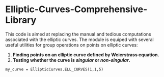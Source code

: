 # Elliptic-Curves-Comprehensive-Library
This code is aimed at replacing the manual and tedious computations associated with the elliptic curves. The module is equiped with several useful utilities for group operations on points on elliptic curves:
1. **Finding points on an elliptic curve defined by Weierstrass equation.**
2. **Testing whether the curve is *singular* or *non-singular*.**
```
my_curve = EllipticCurves.ELL_CURVES(1,1,5)
```
